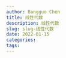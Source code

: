 ```yaml
---
author: Bangguo Chen
title: 线性代数
description: 线性代数
slug: slug-线性代数
date: 2022-01-15
categories:
tags: 
---
```


